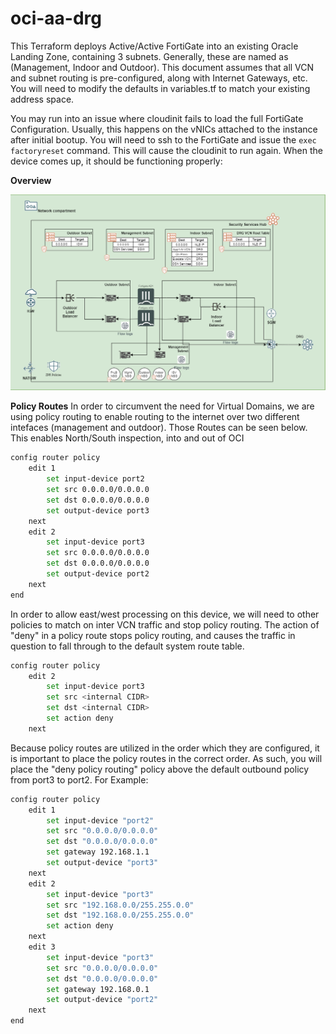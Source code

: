 # oci-aa-drg

This Terraform deploys Active/Active FortiGate into an existing Oracle Landing Zone, containing 3 subnets.  Generally, these are named as (Management, Indoor and Outdoor).  This document assumes that all VCN and subnet routing is pre-configured, along with Internet Gateways, etc.  You will need to modify the defaults in variables.tf to match your existing address space.

You may run into an issue where cloudinit fails to load the full FortiGate Configuration.  Usually, this happens on the vNICs attached to the instance after initial bootup.  You will need to ssh to the FortiGate and issue the ```exec factoryreset``` command.  This will cause the cloudinit to run again.  When the device comes up, it should be functioning properly:


**Overview**

![overview](Images/lz-diagram.png)

**Policy Routes**
In order to circumvent the need for Virtual Domains, we are using policy routing to enable routing to the internet over two different intefaces (management and outdoor).  Those Routes can be seen below.  This enables North/South inspection, into and out of OCI

```sh
config router policy
    edit 1
        set input-device port2
        set src 0.0.0.0/0.0.0.0
        set dst 0.0.0.0/0.0.0.0
        set output-device port3
    next
    edit 2
        set input-device port3
        set src 0.0.0.0/0.0.0.0
        set dst 0.0.0.0/0.0.0.0
        set output-device port2
    next
end
```

In order to allow east/west processing on this device, we will need to other policies to match on inter VCN traffic and stop policy routing. The action of "deny" in a policy route stops policy routing, and causes the traffic in question to fall through to the default system route table.

```sh
config router policy
    edit 2
        set input-device port3
        set src <internal CIDR>
        set dst <internal CIDR>
        set action deny
    next
```
Because policy routes are utilized in the order which they are configured, it is important to place the policy routes in the correct order.  As such, you will place the "deny policy routing" policy above the default outbound policy from port3 to port2.    For Example:

```sh
config router policy
    edit 1
        set input-device "port2"
        set src "0.0.0.0/0.0.0.0"
        set dst "0.0.0.0/0.0.0.0"
        set gateway 192.168.1.1
        set output-device "port3"
    next
    edit 2
        set input-device "port3"
        set src "192.168.0.0/255.255.0.0"
        set dst "192.168.0.0/255.255.0.0"
        set action deny
    next
    edit 3
        set input-device "port3"
        set src "0.0.0.0/0.0.0.0"
        set dst "0.0.0.0/0.0.0.0"
        set gateway 192.168.0.1
        set output-device "port2"
    next
end
```